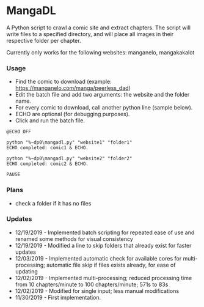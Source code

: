 # MangaDL
A Python script to crawl a comic site and extract chapters. The script will write files to a specified directory, and will place all images in their respective folder per chapter. 

Currently only works for the following websites: manganelo, mangakakalot 

### Usage

* Find the comic to download (example: https://manganelo.com/manga/peerless_dad)
* Edit the batch file and add two arguments: the website and the folder name.
* For every comic to download, call another python line (sample below).
* ECHO are optional (for debugging purposes).
* Click and run the batch file.

```batch
@ECHO OFF

python "%~dp0\mangadl.py" "website1" "folder1"
ECHO completed: comic1 & ECHO.

python "%~dp0\mangadl.py" "website2" "folder2"
ECHO completed: comic2 & ECHO.

PAUSE
```

### Plans

* check a folder if it has no files

### Updates

* 12/19/2019 - Implemented batch scripting for repeated ease of use and renamed some methods for visual consistency
* 12/19/2019 - Modified a line to skip folders that already exist for faster updates
* 12/03/2019 - Implemented automatic check for available cores for multi-processing; automatic file skip if files exists already, for ease of updating
* 12/02/2019 - Implemented multi-processing; reduced processing time from 10 chapters/minute to 100 chapters/minute; 571s to 83s
* 12/02/2019 - Modified for single input; less manual modifications 
* 11/30/2019 - First implementation.
